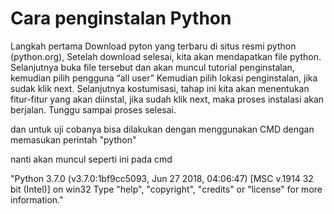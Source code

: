 # Cara penginstalan Python

Langkah pertama Download pyton yang terbaru di situs resmi python (python.org), Setelah download selesai, kita akan mendapatkan file python.
Selanjutnya buka file tersebut dan akan muncul tutorial penginstalan, kemudian pilih pengguna “all user”
Kemudian pilih lokasi penginstalan, jika sudak klik next.
Selanjutnya kostumisasi, tahap ini kita akan menentukan fitur-fitur yang akan diinstal, jika sudah klik next, maka proses instalasi akan berjalan.
Tunggu sampai proses selesai.

dan untuk uji cobanya bisa dilakukan dengan menggunakan CMD dengan memasukan perintah "python"

nanti akan muncul seperti ini pada cmd 

"Python 3.7.0 (v3.7.0:1bf9cc5093, Jun 27 2018, 04:06:47) [MSC v.1914 32 bit (Intel)] on win32
Type "help", "copyright", "credits" or "license" for more information."
